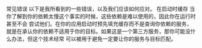 常见错误 以下是我所看到的一些错误，以及我们应该如何应对。 在启动时缓存 当你了解到你的依赖太慢这个事实的时候，这些依赖是难以使用的，因此你在运行时甚至不会
尝试他们。在你的应用启动时预先填充缓存而不是查询你依赖的服务，就是在承认你的依赖不适用于你的目标。如果这是一个第三方服务，那你可能没什么办法，但这个技术经常
可以被用于避免一定要让你的服务与目标匹配。

